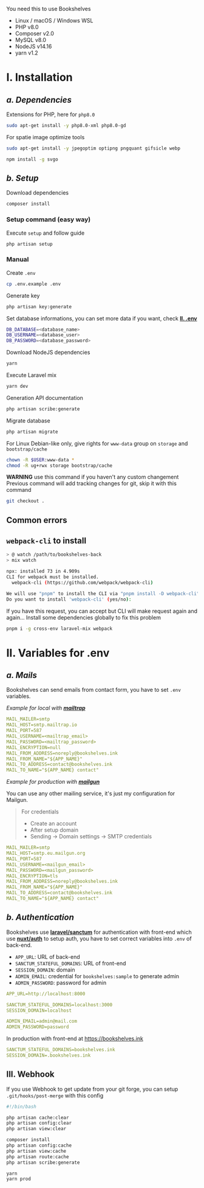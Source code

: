 You need this to use Bookshelves

- Linux / macOS / Windows WSL
- PHP v8.0
- Composer v2.0
- MySQL v8.0
- NodeJS v14.16
- yarn v1.2

# **I. Installation**

## *a. Dependencies*

Extensions for PHP, here for `php8.0`

```bash
sudo apt-get install -y php8.0-xml php8.0-gd
```

For spatie image optimize tools

```bash
sudo apt-get install -y jpegoptim optipng pngquant gifsicle webp
```

```bash
npm install -g svgo
```

## *b. Setup*

Download dependencies

```bash
composer install
```

### Setup command (easy way)

Execute `setup` and follow guide

```bash
php artisan setup
```

### Manual

Create `.env`

```bash
cp .env.example .env
```

Generate key

```bash
php artisan key:generate
```

Set database informations, you can set more data if you want, check [**II. .env**](#heading-iienv)

```bash
DB_DATABASE=<database_name>
DB_USERNAME=<database_user>
DB_PASSWORD=<database_password>
```

Download NodeJS dependencies

```bash
yarn
```

Execute Laravel mix

```bash
yarn dev
```

Generation API documentation

```bash
php artisan scribe:generate
```

Migrate database

```bash
php artisan migrate
```

For Linux Debian-like only, give rights for `www-data` group on `storage` and `bootstrap/cache`

```bash
chown -R $USER:www-data *
chmod -R ug+rwx storage bootstrap/cache
```

**WARNING** use this command if you haven't any custom changement
Previous command will add tracking changes for git, skip it with this command

```bash
git checkout .
```

## Common errors

## `webpack-cli` to install

```bash
> @ watch /path/to/bookshelves-back
> mix watch

npx: installed 73 in 4.909s
CLI for webpack must be installed.
  webpack-cli (https://github.com/webpack/webpack-cli)

We will use "pnpm" to install the CLI via "pnpm install -D webpack-cli".
Do you want to install 'webpack-cli' (yes/no):
```

If you have this request, you can accept but CLI will make request again and again... Install some dependencies globally to fix this problem

```bash
pnpm i -g cross-env laravel-mix webpack
```

# **II. Variables for .env**

## *a. Mails*

Bookshelves can send emails from contact form, you have to set `.env` variables.

*Example for local with [**mailtrap**](https://mailtrap.io/)*

```yaml
MAIL_MAILER=smtp
MAIL_HOST=smtp.mailtrap.io
MAIL_PORT=587
MAIL_USERNAME=<mailtrap_email>
MAIL_PASSWORD=<mailtrap_password>
MAIL_ENCRYPTION=null
MAIL_FROM_ADDRESS=noreply@bookshelves.ink
MAIL_FROM_NAME="${APP_NAME}"
MAIL_TO_ADDRESS=contact@bookshelves.ink
MAIL_TO_NAME="${APP_NAME} contact"
```

*Example for production with [**mailgun**](https://www.mailgun.com/)*

You can use any other mailing service, it's just my configuration for Mailgun.

>For credentials
>
>- Create an account
>- After setup domain
>- Sending -> Domain settings -> SMTP credentials

```yaml
MAIL_MAILER=smtp
MAIL_HOST=smtp.eu.mailgun.org
MAIL_PORT=587
MAIL_USERNAME=<mailgun_email>
MAIL_PASSWORD=<mailgun_password>
MAIL_ENCRYPTION=tls
MAIL_FROM_ADDRESS=noreply@bookshelves.ink
MAIL_FROM_NAME="${APP_NAME}"
MAIL_TO_ADDRESS=contact@bookshelves.ink
MAIL_TO_NAME="${APP_NAME} contact"
```

## *b. Authentication*

Bookshelves use [**laravel/sanctum**](https://github.com/laravel/sanctum) for authentication with front-end which use [**nuxt/auth**](https://auth.nuxtjs.org/) to setup auth, you have to set correct variables into `.env` of back-end.

- `APP_URL`: URL of back-end
- `SANCTUM_STATEFUL_DOMAINS`: URL of front-end
- `SESSION_DOMAIN`: domain
- `ADMIN_EMAIL`: credential for `bookshelves:sample` to generate admin
- `ADMIN_PASSWORD`: password for admin

```yaml
APP_URL=http://localhost:8000

SANCTUM_STATEFUL_DOMAINS=localhost:3000
SESSION_DOMAIN=localhost

ADMIN_EMAIL=admin@mail.com
ADMIN_PASSWORD=password
```

In production with front-end at <https://bookshelves.ink>

```yaml
SANCTUM_STATEFUL_DOMAINS=bookshelves.ink
SESSION_DOMAIN=.bookshelves.ink
```

## **III. Webhook**

If you use Webhook to get update from your git forge, you can setup `.git/hooks/post-merge` with this config

```bash
#!/bin/bash

php artisan cache:clear
php artisan config:clear
php artisan view:clear

composer install
php artisan config:cache
php artisan view:cache
php artisan route:cache
php artisan scribe:generate

yarn
yarn prod
```
